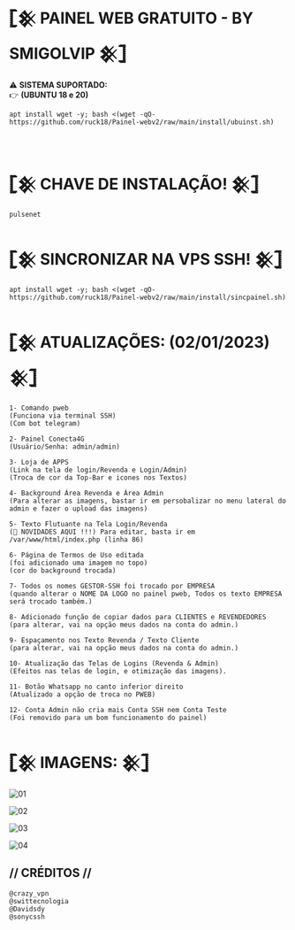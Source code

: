 #  𓊈𒆜 PAINEL WEB GRATUITO - BY SMIGOLVIP 𒆜𓊉

⚠ <b>SISTEMA SUPORTADO:</b></br>
👉 <b>(UBUNTU 18 e 20)</b></br>


```
apt install wget -y; bash <(wget -qO- https://github.com/ruck18/Painel-webv2/raw/main/install/ubuinst.sh)
```
</br>

# 𓊈𒆜 CHAVE DE INSTALAÇÃO! 𒆜𓊉
```
pulsenet
```

# 𓊈𒆜 SINCRONIZAR NA VPS SSH! 𒆜𓊉
```
apt install wget -y; bash <(wget -qO- https://github.com/ruck18/Painel-webv2/raw/main/install/sincpainel.sh)
```


# 𓊈𒆜 ATUALIZAÇÕES: (02/01/2023) 𒆜𓊉
```
1- Comando pweb
(Funciona via terminal SSH)
(Com bot telegram)

2- Painel Conecta4G 
(Usuário/Senha: admin/admin)

3- Loja de APPS 
(Link na tela de login/Revenda e Login/Admin)
(Troca de cor da Top-Bar e icones nos Textos)

4- Background Área Revenda e Área Admin
(Para alterar as imagens, bastar ir em persobalizar no menu lateral do admin e fazer o upload das imagens)

5- Texto Flutuante na Tela Login/Revenda
(📣 NOVIDADES AQUI !!!) Para editar, basta ir em /var/www/html/index.php (linha 86)

6- Página de Termos de Uso editada
(foi adicionado uma imagem no topo)
(cor do background trocada)

7- Todos os nomes GESTOR-SSH foi trocado por EMPRESA
(quando alterar o NOME DA LOGO no painel pweb, Todos os texto EMPRESA será trocado também.)

8- Adicionado função de copiar dados para CLIENTES e REVENDEDORES
(para alterar, vai na opção meus dados na conta do admin.)

9- Espaçamento nos Texto Revenda / Texto Cliente
(para alterar, vai na opção meus dados na conta do admin.)

10- Atualização das Telas de Logins (Revenda & Admin)
(Efeitos nas telas de login, e otimização das imagens).

11- Botão Whatsapp no canto inferior direito
(Atualizado a opção de troca no PWEB)

12- Conta Admin não cria mais Conta SSH nem Conta Teste
(Foi removido para um bom funcionamento do painel)
```

# 𓊈𒆜 IMAGENS: 𒆜𓊉

![01](https://i.postimg.cc/D0sqd3ZM/Screenshot-1.png)

![02](https://i.postimg.cc/hG6zCZHW/Screenshot-2.png)

![03](https://i.postimg.cc/26n60kQh/Screenshot-3.png)

![04](https://i.postimg.cc/nrHHTvcf/Screenshot-4.png)



## // CRÉDITOS //
```
@crazy_vpn
@swittecnologia
@Davidsdy
@sonycssh
```



